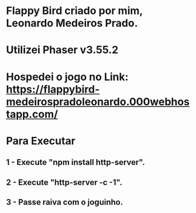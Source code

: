 # Flappy Bird criado por mim, Leonardo Medeiros Prado.
# Utilizei Phaser v3.55.2
# Hospedei o jogo no Link: https://flappybird-medeirospradoleonardo.000webhostapp.com/

# Para Executar

## 1 - Execute "npm install http-server".
## 2 - Execute "http-server -c -1".
## 3 - Passe raiva com o joguinho.